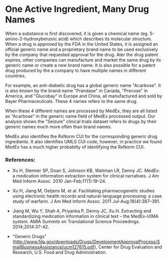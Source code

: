 # One Active Ingredient, Many Drug Names

When a substance is first discovered, it is given a chemical name (eg. 5-amino-2-hydroxybenzoic acid) which describes its molecular structure. When a drug is approved by the FDA in the United States, it is assigned an official generic name and a proprietary brand name to be used exclusively by the company that requested approval for the drug. Ater the drug patent expires, other companies can manufacture and market the same drug by its generic name or create a new brand name. It is also possible for a patent drug produced by the a company to have multiple names in different countries. 

For example, an anti-diabetic drug has a global generic name "Acarbose". It is also known by the brand name "Prandase" in Canada, "Precose" in America, and "Glucobay" in Europe and China, all manufactured and sold by Bayer Pharmaceuticals. These 4 names refers to the same drug.

When these 4 different names are processed by MedEx, they are all listed as "Acarbose" in the generic name field of MedEx processed output. Our analysis shows the "Seizure" clinical trials dataset refers to drugs by their generic names much more often than brand names.




MedEx also identifies the RxNorm CUI for the corresponding generic drug ingredients. It also identifies UMLS CUI code, however; in practice we found MedEx has a much higher probablity of identifying the RxNorm CUI.


### References:

* Xu H, Stenner SP, Doan S, Johnson KB, Waitman LR, Denny JC. MedEx: a medication information extraction system for clinical narratives. J Am Med Inform Assoc. 2010 Jan-Feb;17(1):19–24.

* Xu H, Jiang M, Oetjens M, et al. Facilitating pharmacogenetic studies using electronic health records and natural-language processing: a case study of warfarin. J Am Med Inform Assoc. 2011 Jul-Aug;18(4):387–391.

* Jiang M, Wu Y, Shah A, Priyanka P, Denny JC, Xu H. Extracting and standardizing medication information in clinical text – the MedEx-UIMA system. AMIA Summits on Translational Science Proceedings. 2014;2014:37-42.

* "Generic Drugs" (http://www.fda.gov/downloads/Drugs/DevelopmentApprovalProcess/SmallBusinessAssistance/ucm127615.pdf), Center for Drug Evaluation and Research, U.S. Food and Drug Administration.